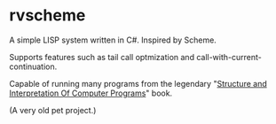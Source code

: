 # rvscheme

A simple LISP system written in C#. Inspired by Scheme. 

Supports features such as tail call optmization and call-with-current-continuation.

Capable of running many programs from the legendary "[Structure and Interpretation Of Computer Programs](https://en.wikipedia.org/wiki/Structure_and_Interpretation_of_Computer_Programs)" book.

(A very old pet project.)
